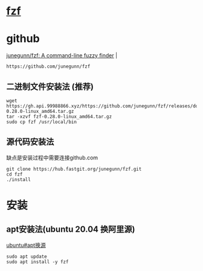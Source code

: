 
# [fzf](home.md)    

# github  
<a href="https://github.com/junegunn/fzf" target="_blank">junegunn/fzf: A command-line fuzzy finder</a>  |  <br>    
```  
https://github.com/junegunn/fzf  
```  

## 二进制文件安装法 (推荐)  
```
wget https://gh.api.99988866.xyz/https://github.com/junegunn/fzf/releases/download/0.28.0/fzf-0.28.0-linux_amd64.tar.gz  
tar -xzvf fzf-0.28.0-linux_amd64.tar.gz  
sudo cp fzf /usr/local/bin  
```

## 源代码安装法    
缺点是安装过程中需要连接github.com    
```  
git clone https://hub.fastgit.org/junegunn/fzf.git  
cd fzf  
./install  
```  

# 安装    
## apt安装法(ubuntu 20.04 换阿里源)    
[ubuntu#apt换源](ubuntu.md#apt换源)    
```  
sudo apt update  
sudo apt install -y fzf  
```  

